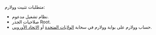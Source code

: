 متطلبات تثبيت وولارم:

* نظام تشغيل مدعوم.
* صلاحيات الجذر Root.
* حساب وولارم على بوابة وولارم في سحابة [الولايات المتحدة](https://us1.my.wallarm.com) أو [الاتحاد الأوروبي](https://my.wallarm.com).